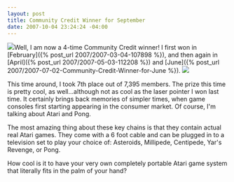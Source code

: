 ```yaml
---
layout: post
title: Community Credit Winner for September
date: 2007-10-04 23:24:24 -04:00
---
```


![](http://www.community-credit.com/images/prizes/atari-keychains.jpg)Well, I am now a 4-time Community Credit winner! I first won in [February]({% post_url 2007/2007-03-04-107898 %}), and then again in [April]({% post_url 2007/2007-05-03-112208 %}) and [June]({% post_url 2007/2007-07-02-Community-Credit-Winner-for-June %}). ![](http://www.thinkgeek.com/images/products/other/atari-joystick-closeup.jpg)

This time around, I took 7th place out of 7,395 members. The prize this time is pretty cool, as well...although not as cool as the laser pointer I won last time. It certainly brings back memories of simpler times, when game consoles first starting appearing in the consumer market. Of course, I'm talking about Atari and Pong.

The most amazing thing about these key chains is that they contain actual real Atari games. They come with a 6 foot cable and can be plugged in to a television set to play your choice of: Asteroids, Millipede, Centipede, Yar's Revenge, or Pong.

How cool is it to have your very own completely portable Atari game system that literally fits in the palm of your hand?
